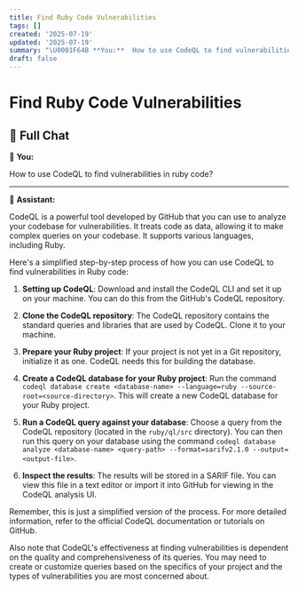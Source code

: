 ```yaml
---
title: Find Ruby Code Vulnerabilities
tags: []
created: '2025-07-19'
updated: '2025-07-19'
summary: "\U0001F64B **You:**  How to use CodeQL to find vulnerabilities in ruby code?"
draft: false
---
```


# Find Ruby Code Vulnerabilities

## 🧠 Full Chat

🙋 **You:**

How to use CodeQL to find vulnerabilities in ruby code?

---

🤖 **Assistant:**

CodeQL is a powerful tool developed by GitHub that you can use to analyze your codebase for vulnerabilities. It treats code as data, allowing it to make complex queries on your codebase. It supports various languages, including Ruby.

Here's a simplified step-by-step process of how you can use CodeQL to find vulnerabilities in Ruby code:

1. **Setting up CodeQL**: Download and install the CodeQL CLI and set it up on your machine. You can do this from the GitHub's CodeQL repository.

2. **Clone the CodeQL repository**: The CodeQL repository contains the standard queries and libraries that are used by CodeQL. Clone it to your machine.

3. **Prepare your Ruby project**: If your project is not yet in a Git repository, initialize it as one. CodeQL needs this for building the database.

4. **Create a CodeQL database for your Ruby project**: Run the command `codeql database create <database-name> --language=ruby --source-root=<source-directory>`. This will create a new CodeQL database for your Ruby project.

5. **Run a CodeQL query against your database**: Choose a query from the CodeQL repository (located in the `ruby/ql/src` directory). You can then run this query on your database using the command `codeql database analyze <database-name> <query-path> --format=sarifv2.1.0 --output=<output-file>`.

6. **Inspect the results**: The results will be stored in a SARIF file. You can view this file in a text editor or import it into GitHub for viewing in the CodeQL analysis UI.

Remember, this is just a simplified version of the process. For more detailed information, refer to the official CodeQL documentation or tutorials on GitHub.

Also note that CodeQL's effectiveness at finding vulnerabilities is dependent on the quality and comprehensiveness of its queries. You may need to create or customize queries based on the specifics of your project and the types of vulnerabilities you are most concerned about.